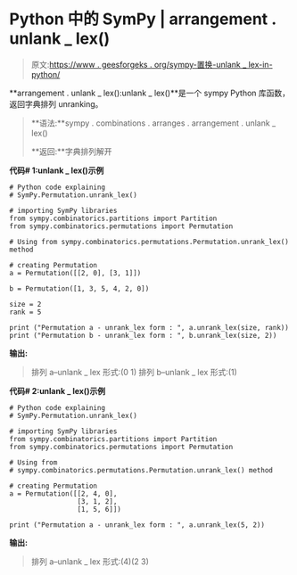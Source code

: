 # Python 中的 SymPy | arrangement . unlank _ lex()

> 原文:[https://www . geesforgeks . org/sympy-置换-unlank _ lex-in-python/](https://www.geeksforgeeks.org/sympy-permutation-unrank_lex-in-python/)

 **arrangement . unlank _ lex():unlank _ lex()**是一个 sympy Python 库函数，返回字典排列 unranking。

> **语法:**sympy . combinations . arranges . arrangement . unlank _ lex()
> 
> **返回:**字典排列解开

**代码# 1:unlank _ lex()示例**

```
# Python code explaining
# SymPy.Permutation.unrank_lex()

# importing SymPy libraries
from sympy.combinatorics.partitions import Partition
from sympy.combinatorics.permutations import Permutation

# Using from sympy.combinatorics.permutations.Permutation.unrank_lex() method 

# creating Permutation
a = Permutation([[2, 0], [3, 1]])

b = Permutation([1, 3, 5, 4, 2, 0])

size = 2
rank = 5

print ("Permutation a - unrank_lex form : ", a.unrank_lex(size, rank))
print ("Permutation b - unrank_lex form : ", b.unrank_lex(size, 2))
```

**输出:**

> 排列 a–unlank _ lex 形式:(0 1)
> 排列 b–unlank _ lex 形式:(1)

**代码# 2:unlank _ lex()示例**

```
# Python code explaining
# SymPy.Permutation.unrank_lex()

# importing SymPy libraries
from sympy.combinatorics.partitions import Partition
from sympy.combinatorics.permutations import Permutation

# Using from 
# sympy.combinatorics.permutations.Permutation.unrank_lex() method 

# creating Permutation
a = Permutation([[2, 4, 0], 
                 [3, 1, 2],
                 [1, 5, 6]])

print ("Permutation a - unrank_lex form : ", a.unrank_lex(5, 2))
```

**输出:**

> 排列 a–unlank _ lex 形式:(4)(2 3)